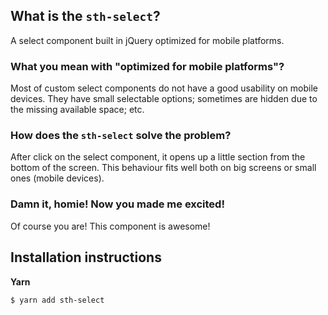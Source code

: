 ## What is the `sth-select`?
A select component built in jQuery optimized for mobile platforms.

### What you mean with "optimized for mobile platforms"?
Most of custom select components do not have a good usability on mobile devices. They have small selectable options; sometimes are hidden due to the missing available space; etc.

### How does the `sth-select` solve the problem?
After click on the select component, it opens up a little section from the bottom of the screen. This behaviour fits well both on big screens or small ones (mobile devices).

### Damn it, homie! Now you made me excited!
Of course you are! This component is awesome!

## Installation instructions

**Yarn**
```
$ yarn add sth-select
```

